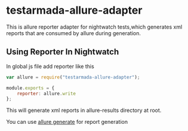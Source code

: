 # testarmada-allure-adapter
This is allure reporter adapter for nightwatch tests,which generates xml reports that are consumed by allure during generation.

## Using Reporter In Nightwatch
In global js file add reporter like this

```javascript
var allure = require("testarmada-allure-adapter");

module.exports = {
    reporter: allure.write
};

```
This will generate xml reports in allure-results directory at root.

You can use [allure generate](https://github.com/allure-framework/allure-core/wiki#generating-a-report) for report generation
